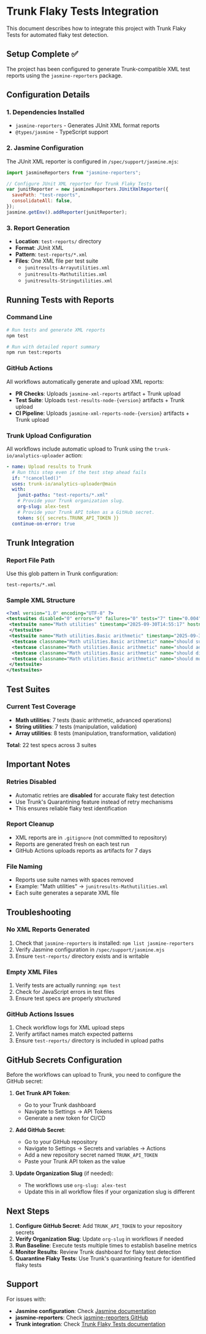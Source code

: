 # Trunk Flaky Tests Integration

This document describes how to integrate this project with Trunk Flaky Tests for automated flaky test detection.

## Setup Complete ✅

The project has been configured to generate Trunk-compatible XML test reports using the `jasmine-reporters` package.

## Configuration Details

### 1. Dependencies Installed
- `jasmine-reporters` - Generates JUnit XML format reports
- `@types/jasmine` - TypeScript support

### 2. Jasmine Configuration
The JUnit XML reporter is configured in `/spec/support/jasmine.mjs`:

```javascript
import jasmineReporters from "jasmine-reporters";

// Configure JUnit XML reporter for Trunk Flaky Tests
var junitReporter = new jasmineReporters.JUnitXmlReporter({
  savePath: "test-reports",
  consolidateAll: false,
});
jasmine.getEnv().addReporter(junitReporter);
```

### 3. Report Generation
- **Location**: `test-reports/` directory
- **Format**: JUnit XML
- **Pattern**: `test-reports/*.xml`
- **Files**: One XML file per test suite
  - `junitresults-Arrayutilities.xml`
  - `junitresults-Mathutilities.xml`
  - `junitresults-Stringutilities.xml`

## Running Tests with Reports

### Command Line
```bash
# Run tests and generate XML reports
npm test

# Run with detailed report summary
npm run test:reports
```

### GitHub Actions
All workflows automatically generate and upload XML reports:
- **PR Checks**: Uploads `jasmine-xml-reports` artifact + Trunk upload
- **Test Suite**: Uploads `test-results-node-{version}` artifacts + Trunk upload
- **CI Pipeline**: Uploads `jasmine-xml-reports-node-{version}` artifacts + Trunk upload

### Trunk Upload Configuration
All workflows include automatic upload to Trunk using the `trunk-io/analytics-uploader` action:

```yaml
- name: Upload results to Trunk
  # Run this step even if the test step ahead fails
  if: "!cancelled()"
  uses: trunk-io/analytics-uploader@main
  with:
    junit-paths: "test-reports/*.xml"
    # Provide your Trunk organization slug.
    org-slug: alex-test
    # Provide your Trunk API token as a GitHub secret.
    token: ${{ secrets.TRUNK_API_TOKEN }}
  continue-on-error: true
```

## Trunk Integration

### Report File Path
Use this glob pattern in Trunk configuration:
```
test-reports/*.xml
```

### Sample XML Structure
```xml
<?xml version="1.0" encoding="UTF-8" ?>
<testsuites disabled="0" errors="0" failures="0" tests="7" time="0.004">
 <testsuite name="Math utilities" timestamp="2025-09-30T14:55:17" hostname="localhost" time="0.002" errors="0" tests="0" skipped="0" disabled="0" failures="0">
 </testsuite>
 <testsuite name="Math utilities.Basic arithmetic" timestamp="2025-09-30T14:55:17" hostname="localhost" time="0.001" errors="0" tests="4" skipped="0" disabled="0" failures="0">
  <testcase classname="Math utilities.Basic arithmetic" name="should subtract two numbers correctly" time="0" />
  <testcase classname="Math utilities.Basic arithmetic" name="should add two numbers correctly" time="0.001" />
  <testcase classname="Math utilities.Basic arithmetic" name="should divide two numbers correctly" time="0" />
  <testcase classname="Math utilities.Basic arithmetic" name="should multiply two numbers correctly" time="0" />
 </testsuite>
</testsuites>
```

## Test Suites

### Current Test Coverage
- **Math utilities**: 7 tests (basic arithmetic, advanced operations)
- **String utilities**: 7 tests (manipulation, validation)
- **Array utilities**: 8 tests (manipulation, transformation, validation)

**Total**: 22 test specs across 3 suites

## Important Notes

### Retries Disabled
- Automatic retries are **disabled** for accurate flaky test detection
- Use Trunk's Quarantining feature instead of retry mechanisms
- This ensures reliable flaky test identification

### Report Cleanup
- XML reports are in `.gitignore` (not committed to repository)
- Reports are generated fresh on each test run
- GitHub Actions uploads reports as artifacts for 7 days

### File Naming
- Reports use suite names with spaces removed
- Example: "Math utilities" → `junitresults-Mathutilities.xml`
- Each suite generates a separate XML file

## Troubleshooting

### No XML Reports Generated
1. Check that `jasmine-reporters` is installed: `npm list jasmine-reporters`
2. Verify Jasmine configuration in `/spec/support/jasmine.mjs`
3. Ensure `test-reports/` directory exists and is writable

### Empty XML Files
1. Verify tests are actually running: `npm test`
2. Check for JavaScript errors in test files
3. Ensure test specs are properly structured

### GitHub Actions Issues
1. Check workflow logs for XML upload steps
2. Verify artifact names match expected patterns
3. Ensure `test-reports/` directory is included in upload paths

## GitHub Secrets Configuration

Before the workflows can upload to Trunk, you need to configure the GitHub secret:

1. **Get Trunk API Token**: 
   - Go to your Trunk dashboard
   - Navigate to Settings → API Tokens
   - Generate a new token for CI/CD

2. **Add GitHub Secret**:
   - Go to your GitHub repository
   - Navigate to Settings → Secrets and variables → Actions
   - Add a new repository secret named `TRUNK_API_TOKEN`
   - Paste your Trunk API token as the value

3. **Update Organization Slug** (if needed):
   - The workflows use `org-slug: alex-test`
   - Update this in all workflow files if your organization slug is different

## Next Steps

1. **Configure GitHub Secret**: Add `TRUNK_API_TOKEN` to your repository secrets
2. **Verify Organization Slug**: Update `org-slug` in workflows if needed
3. **Run Baseline**: Execute tests multiple times to establish baseline metrics
4. **Monitor Results**: Review Trunk dashboard for flaky test detection
5. **Quarantine Flaky Tests**: Use Trunk's quarantining feature for identified flaky tests

## Support

For issues with:
- **Jasmine configuration**: Check [Jasmine documentation](https://jasmine.github.io/)
- **jasmine-reporters**: Check [jasmine-reporters GitHub](https://github.com/larrymyers/jasmine-reporters)
- **Trunk integration**: Check [Trunk Flaky Tests documentation](https://docs.trunk.io/flaky-tests)
